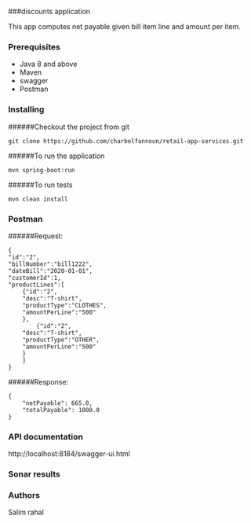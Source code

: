 ###discounts application

This app computes net payable given bill item line and amount per item.

### Prerequisites

- Java 8 and above
- Maven
- swagger
- Postman

### Installing

######Checkout the project from git

```
git clone https://github.com/charbelfannoun/retail-app-services.git
```

######To run the application
```
mvn spring-boot:run
```

######To run tests

```
mvn clean install
```


### Postman 
######Request:
```
{
"id":"2",
"billNumber":"bill1222",
"dateBill":"2020-01-01",
"customerId":1,
"productLines":[
	{"id":"2",
	"desc":"T-shirt",
    "productType":"CLOTHES",	
    "amountPerLine":"500"
	},
		{"id":"2",
	"desc":"T-shirt",
    "productType":"OTHER",	
    "amountPerLine":"500"
	}
	]
}
```
######Response:
```
{
    "netPayable": 665.0,
    "totalPayable": 1000.0
}
```
### API documentation
http://localhost:8184/swagger-ui.html


### Sonar results



### Authors

Salim rahal


